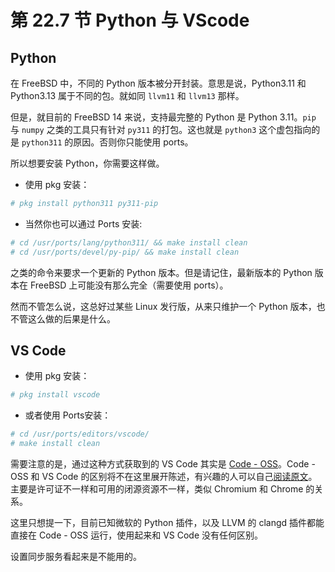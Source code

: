 # 第 22.7 节 Python 与 VScode

## Python

在 FreeBSD 中，不同的 Python 版本被分开封装。意思是说，Python3.11 和 Python3.13 属于不同的包。就如同 `llvm11` 和 `llvm13` 那样。

但是，就目前的 FreeBSD 14 来说，支持最完整的 Python 是 Python 3.11。`pip` 与 `numpy` 之类的工具只有针对 `py311` 的打包。这也就是 `python3` 这个虚包指向的是 `python311` 的原因。否则你只能使用 ports。

所以想要安装 Python，你需要这样做。

- 使用 pkg 安装：

```sh
# pkg install python311 py311-pip
```

- 当然你也可以通过 Ports 安装:

```sh
# cd /usr/ports/lang/python311/ && make install clean
# cd /usr/ports/devel/py-pip/ && make install clean
```

之类的命令来要求一个更新的 Python 版本。但是请记住，最新版本的 Python 版本在 FreeBSD 上可能没有那么完全（需要使用 ports）。

然而不管怎么说，这总好过某些 Linux 发行版，从来只维护一个 Python 版本，也不管这么做的后果是什么。

## VS Code

- 使用 pkg 安装：

```sh
# pkg install vscode
```

- 或者使用 Ports安装：

```sh
# cd /usr/ports/editors/vscode/ 
# make install clean
```

需要注意的是，通过这种方式获取到的 VS Code 其实是 [Code - OSS](https://github.com/microsoft/vscode)。Code - OSS 和 VS Code 的区别将不在这里展开陈述，有兴趣的人可以自己[阅读原文](https://github.com/microsoft/vscode/wiki/Differences-between-the-repository-and-Visual-Studio-Code)。主要是许可证不一样和可用的闭源资源不一样，类似 Chromium 和 Chrome 的关系。

这里只想提一下，目前已知微软的 Python 插件，以及 LLVM 的 clangd 插件都能直接在 Code - OSS 运行，使用起来和 VS Code 没有任何区别。

设置同步服务看起来是不能用的。
